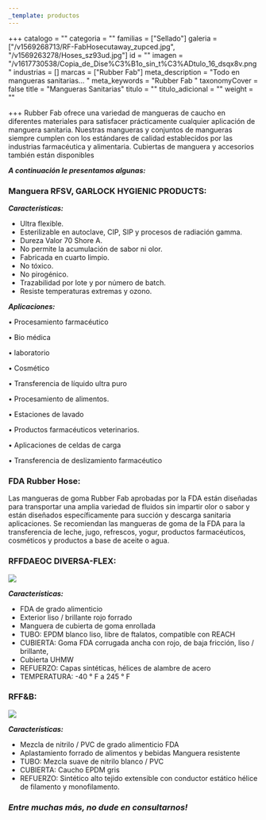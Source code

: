 ```yaml
---
_template: productos
---
```






+++
catalogo = ""
categoria = ""
familias = ["Sellado"]
galeria = ["/v1569268713/RF-FabHosecutaway_zupced.jpg", "/v1569263278/Hoses_sz93ud.jpg"]
id = ""
imagen = "/v1617730538/Copia_de_Dise%C3%B1o_sin_t%C3%ADtulo_16_dsqx8v.png"
industrias = []
marcas = ["Rubber Fab"]
meta_description = "Todo en mangueras sanitarias... "
meta_keywords = "Rubber Fab "
taxonomyCover = false
title = "Mangueras Sanitarias"
titulo = ""
titulo_adicional = ""
weight = ""

+++
Rubber Fab ofrece una variedad de mangueras de caucho en diferentes materiales para satisfacer prácticamente cualquier aplicación de manguera sanitaria. Nuestras mangueras y conjuntos de mangueras siempre cumplen con los estándares de calidad establecidos por las industrias farmacéutica y alimentaria. Cubiertas de manguera y accesorios también están disponibles

**_A continuación le presentamos algunas:_**

### **Manguera RFSV, GARLOCK HYGIENIC PRODUCTS:**

**_Características:_**

* Ultra flexible.
*  Esterilizable en autoclave, CIP, SIP y procesos de radiación gamma.
* Dureza Valor 70 Shore A.
* No permite la acumulación de sabor ni olor.
* Fabricada en cuarto limpio.
* No tóxico.
* No pirogénico.
* Trazabilidad por lote y por número de batch.
* Resiste temperaturas extremas y ozono.

**_Aplicaciones:_**

• Procesamiento farmacéutico

• Bio médica

• laboratorio

• Cosmético

• Transferencia de líquido ultra puro

• Procesamiento de alimentos.

• Estaciones de lavado

• Productos farmacéuticos veterinarios.

• Aplicaciones de celdas de carga

• Transferencia de deslizamiento farmacéutico

### **FDA Rubber Hose:**

Las mangueras de goma Rubber Fab aprobadas por la FDA están diseñadas para transportar una amplia variedad de fluidos sin impartir olor o sabor y están diseñados específicamente para succión y descarga sanitaria aplicaciones. Se recomiendan las mangueras de goma de la FDA para la transferencia de leche, jugo, refrescos, yogur, productos farmacéuticos, cosméticos y productos a base de aceite o agua.

### **RFFDAEOC DIVERSA-FLEX:**

![](https://res.cloudinary.com/novatec/v1597356622/RDM_hxa4cb.png)

**_Características:_** 

* FDA de grado alimenticio
* Exterior liso / brillante rojo forrado
* Manguera de cubierta de goma enrollada
* TUBO: EPDM blanco liso, libre de ftalatos, compatible con REACH
* CUBIERTA: Goma FDA corrugada ancha con rojo, de baja fricción, liso / brillante,
* Cubierta UHMW
* REFUERZO: Capas sintéticas, hélices de alambre de acero
* TEMPERATURA: -40 ° F a 245 ° F

### **RFF&B:**

![](https://res.cloudinary.com/novatec/v1597356754/rff_hxqvjx.png)

**_Características:_** 

* Mezcla de nitrilo / PVC de grado alimenticio FDA 
* Aplastamiento forrado de alimentos y bebidas Manguera resistente 
* TUBO: Mezcla suave de nitrilo blanco / PVC 
* CUBIERTA: Caucho EPDM gris 
* REFUERZO: Sintético alto tejido extensible con conductor estático hélice de filamento y monofilamento.

### **_Entre muchas más, no dude en consultarnos!_**
